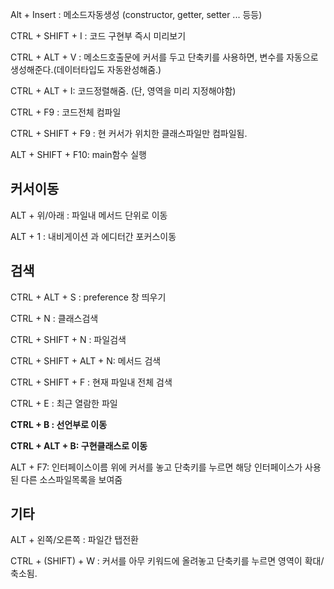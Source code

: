 Alt + Insert : 메소드자동생성 (constructor, getter, setter ... 등등)

CTRL + SHIFT + I : 코드 구현부 즉시 미리보기

CTRL + ALT + V :   메소드호출문에 커서를 두고 단축키를 사용하면, 변수를 자동으로 생성해준다.(데이터타입도 자동완성해줌.)

CTRL + ALT + I: 코드정렬해줌. (단, 영역을 미리 지정해야함)

CTRL + F9 : 코드전체 컴파일

CTRL + SHIFT + F9 : 현 커서가 위치한 클래스파일만 컴파일됨.

ALT + SHIFT + F10:   main함수 실행



## 커서이동

ALT + 위/아래 : 파일내 메서드 단위로 이동

ALT + 1 : 내비게이션 과 에디터간 포커스이동



##  검색

CTRL + ALT + S : preference 창 띄우기

CTRL + N : 클래스검색

CTRL + SHIFT + N : 파일검색

CTRL + SHIFT + ALT + N: 메서드 검색

CTRL + SHIFT + F : 현재 파일내 전체 검색

CTRL + E : 최근 열람한 파일

**CTRL + B : 선언부로 이동**

**CTRL + ALT + B: 구현클래스로 이동**

ALT + F7:  인터페이스이름 위에 커서를 놓고 단축키를 누르면 해당 인터페이스가 사용된  다른 소스파일목록을 보여줌



## 기타

ALT + 왼쪽/오른쪽 : 파일간 탭전환



CTRL + (SHIFT) + W : 커서를 아무 키워드에 올려놓고 단축키를 누르면 영역이 확대/축소됨.